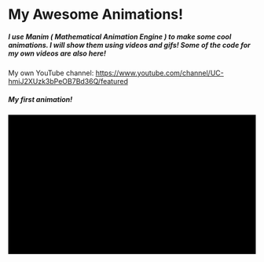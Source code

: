 # My Awesome Animations!
##### I use Manim ( Mathematical Animation Engine ) to make some cool animations. I will show them using videos and gifs! Some of the code for my own videos are also here! 

My own YouTube channel: https://www.youtube.com/channel/UC-hmiJ2XUzk3bPeOB7Bd36Q/featured

##### My first animation!

<p align="center"><img src ="/HelloDaddy.gif" /></p>
